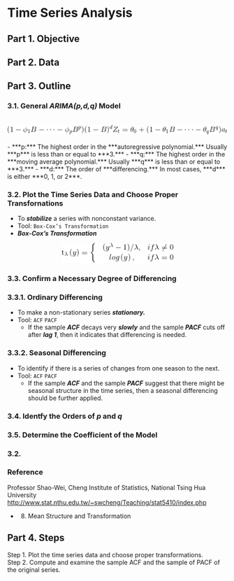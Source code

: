 # Time Series Analysis
## Part 1. Objective
## Part 2. Data
## Part 3. Outline
### 3.1. General ***ARIMA(p,d,q)*** Model
<br>
<div align=center><img src="https://github.com/lclh813/Time_Series_Analysis/blob/master/ARIMA.png"/></div>
<br>
- ***p:*** The highest order in the ***autoregressive polynomial.*** Usually ***p*** is less than or equal to ***3.***
- ***q:*** The highest order in the ***moving average polynomial.*** Usually ***q*** is less than or equal to ***3.***
- ***d:*** The order of ***differencing.*** In most cases, ***d*** is either ***0, 1, or 2***. 

### 3.2. Plot the Time Series Data and Choose Proper Transfornations
- To ***stabilize*** a series with nonconstant variance.
- Tool: ```Box-Cox’s Transformation```
- ***Box-Cox’s Transformation*** 

<div align=center><img src="https://github.com/lclh813/Time_Series_Analysis/blob/master/BoxCox.png"/></div>

### 3.3. Confirm a Necessary Degree of Differencing
### 3.3.1. Ordinary Differencing
- To make a non-stationary series ***stationary.***
- Tool: ```ACF``` ```PACF```
  - If the sample ***ACF*** decays very ***slowly*** and the sample ***PACF*** cuts off after ***lag 1***, then it indicates that differencing  is needed.
  
### 3.3.2. Seasonal Differencing
- To identify if there is a series of changes from one season to the next.
- Tool: ```ACF``` ```PACF```
  - If the sample ***ACF*** and the sample ***PACF*** suggest that there might be seasonal structure in the time series, then a seasonal differencing should be further applied.
  
### 3.4. Identfy the Orders of ***p*** and ***q***
  
### 3.5. Determine the Coefficient of the Model


### 3.2. 

### Reference
Professor Shao-Wei, Cheng
Institute of Statistics, National Tsing Hua University
http://www.stat.nthu.edu.tw/~swcheng/Teaching/stat5410/index.php
- 08. Mean Structure and Transformation




## Part 4. Steps

Step 1. Plot the time series data and choose proper transformations.  
Step 2. Compute and examine the sample ACF and the sample of PACF of the original series.
